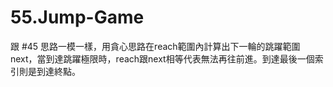 # 55.Jump-Game

跟 #45 思路一模一樣，用貪心思路在reach範圍內計算出下一輪的跳躍範圍next，當到達跳躍極限時，reach跟next相等代表無法再往前進。到達最後一個索引則是到達終點。
